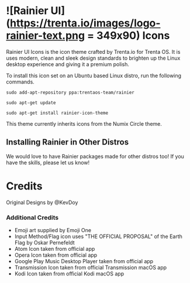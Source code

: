 ![Rainier UI](https://trenta.io/images/logo-rainier-text.png = 349x90) Icons
=============

Rainier UI Icons is the icon theme crafted by Trenta.io for Trenta OS. It is uses modern, clean and sleek design standards to brighten up the Linux desktop experience and giving it a premium polish.


To install this icon set on an Ubuntu based Linux distro, run the following commands.

	sudo add-apt-repository ppa:trentaos-team/rainier

	sudo apt-get update

	sudo apt-get install rainier-icon-theme

This theme currently inherits icons from the Numix Circle theme.

## Installing Rainier in Other Distros
We would love to have Rainier packages made for other distros too! If you have the skills, please let us know!

# Credits
Original Designs by @KevDoy

### Additional Credits
- Emoji art supplied by Emoji One
- Input Method/Flag icon uses "THE OFFICIAL PROPOSAL" of the Earth Flag by Oskar Pernefeldt
- Atom Icon taken from official app
- Opera Icon taken from official app
- Google Play Music Desktop Player taken from official app
- Transmission Icon taken from official Transmission macOS app
- Kodi Icon taken from official Kodi macOS app
